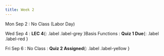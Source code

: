 ```yaml
---
title: Week 2
---
```


Mon Sep 2
: No Class (Labor Day)

Wed Sep 4
: **LEC 4**{: .label .label-grey }Basis Functions
: **Quiz 1 Due**{: .label .label-red }

Fri Sep 6
: No Class
: **Quiz 2 Assigned**{: .label .label-yellow }